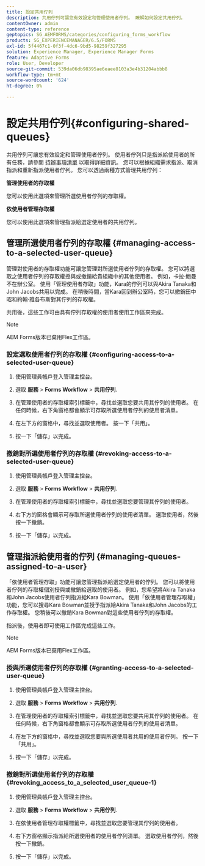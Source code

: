```yaml
---
title: 設定共用佇列
description: 共用佇列可讓您有效設定和管理使用者佇列。 瞭解如何設定共用佇列。
contentOwner: admin
content-type: reference
geptopics: SG_AEMFORMS/categories/configuring_forms_workflow
products: SG_EXPERIENCEMANAGER/6.5/FORMS
exl-id: 5f4467c1-0f3f-4dc6-9bd5-98259f327295
solution: Experience Manager, Experience Manager Forms
feature: Adaptive Forms
role: User, Developer
source-git-commit: 539da06db98395ae6eaee8103a3e4b31204abbb8
workflow-type: tm+mt
source-wordcount: '624'
ht-degree: 0%

---
```


# 設定共用佇列{#configuring-shared-queues}

共用佇列可讓您有效設定和管理使用者佇列。 使用者佇列只是指派給使用者的所有任務，請參閱 [待辦事項清單](https://help.adobe.com/en_US/livecycle/11.0/WorkspaceHelp/WS92d06802c76abadb-2b6ab502126beb6ba2f-7ffc.2.html) 以取得詳細資訊。 您可以根據組織需求指派、取消指派和重新指派使用者佇列。 您可以透過兩種方式管理共用佇列：

**管理使用者的存取權**

您可以使用此選項來管理所選使用者佇列的存取權。

**依使用者管理存取權**

您可以使用此選項來管理指派給選定使用者的共用佇列。

## 管理所選使用者佇列的存取權 {#managing-access-to-a-selected-user-queue}

管理對使用者的存取權功能可讓您管理對所選使用者佇列的存取權。 您可以將選取之使用者佇列的存取權授與或撤銷給貴組織中的其他使用者。 例如，卡拉·鮑曼不在辦公室。 使用「管理使用者存取」功能，Kara的佇列可以與Akira Tanaka和John Jacobs共用以完成。 在稍後時間，當Kara回到辦公室時，您可以撤銷田中昭和約翰·雅各布斯對其佇列的存取權。

共用後，這些工作可由具有佇列存取權的使用者使用工作區來完成。

>[!NOTE]
>
>AEM Forms版本已棄用Flex工作區。

### 設定選取使用者佇列的存取權 {#configuring-access-to-a-selected-user-queue}

1. 使用管理員帳戶登入管理主控台。
1. 選取 **服務** > **Forms Workflow** > **共用佇列**.

1. 在管理使用者的存取權索引標籤中，尋找並選取您要共用其佇列的使用者。 在任何時候，右下角窗格都會顯示可存取所選使用者佇列的使用者清單。
1. 在左下方的窗格中，尋找並選取使用者。 按一下「共用」。
1. 按一下「儲存」以完成。

### 撤銷對所選使用者佇列的存取權 {#revoking-access-to-a-selected-user-queue}

1. 使用管理員帳戶登入管理主控台。
1. 選取 **服務** > **Forms Workflow** > **共用佇列**.

1. 在管理使用者的存取權索引標籤中，尋找並選取您要管理其佇列的使用者。
1. 右下方的窗格會顯示可存取所選使用者佇列的使用者清單。 選取使用者，然後按一下撤銷。
1. 按一下「儲存」以完成。

## 管理指派給使用者的佇列 {#managing-queues-assigned-to-a-user}

「依使用者管理存取」功能可讓您管理指派給選定使用者的佇列。 您可以將使用者佇列的存取權個別授與或撤銷給選取的使用者。 例如，您希望將Akira Tanaka和John Jacobs使用者佇列指派給Kara Bowman。 使用「依使用者管理存取權」功能，您可以搜尋Kara Bowman並授予指派給Akira Tanaka和John Jacobs的工作存取權。 您稍後可以撤銷Kara Bowman對這些使用者佇列的存取權。

指派後，使用者即可使用工作區完成這些工作。

>[!NOTE]
>
>AEM Forms版本已棄用Flex工作區。

### 授與所選使用者佇列的存取權 {#granting-access-to-a-selected-user-queue}

1. 使用管理員帳戶登入管理主控台。
1. 選取 **服務** > **Forms Workflow** > **共用佇列**.

1. 在管理使用者的存取權索引標籤中，尋找並選取您要共用其佇列的使用者。 在任何時候，右下角窗格都會顯示可存取所選使用者佇列的使用者清單。
1. 在左下方的窗格中，尋找並選取您要與所選使用者共用的使用者佇列。 按一下「共用」。
1. 按一下「儲存」以完成。

### 撤銷對所選使用者佇列的存取權 {#revoking_access_to_a_selected_user_queue-1}

1. 使用管理員帳戶登入管理主控台。
1. 選取 **服務** > **Forms Workflow** > **共用佇列**.

1. 在依使用者管理存取權標籤中，尋找並選取您要管理其佇列的使用者。
1. 右下方窗格顯示指派給所選使用者的使用者佇列清單。 選取使用者佇列，然後按一下撤銷。
1. 按一下「儲存」以完成。
